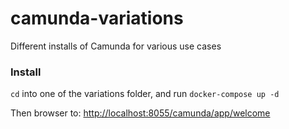 # camunda-variations
Different installs of Camunda for various use cases

### Install
`cd` into one of the variations folder, and run `docker-compose up -d`

Then browser to: [http://localhost:8055/camunda/app/welcome]()
